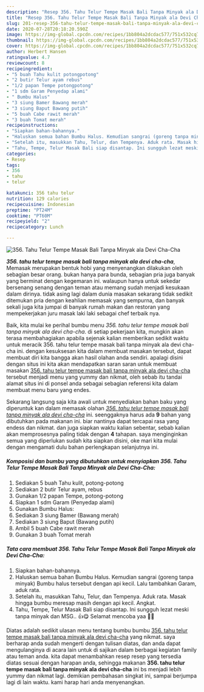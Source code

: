 ```yaml
---
description: "Resep 356. Tahu Telur Tempe Masak Bali Tanpa Minyak ala Devi Cha-Cha, Bisa Manjain Lidah"
title: "Resep 356. Tahu Telur Tempe Masak Bali Tanpa Minyak ala Devi Cha-Cha, Bisa Manjain Lidah"
slug: 201-resep-356-tahu-telur-tempe-masak-bali-tanpa-minyak-ala-devi-cha-cha-bisa-manjain-lidah
date: 2020-07-28T20:18:20.590Z
image: https://img-global.cpcdn.com/recipes/1bb804a2dcdac577/751x532cq70/356-tahu-telur-tempe-masak-bali-tanpa-minyak-ala-devi-cha-cha-foto-resep-utama.jpg
thumbnail: https://img-global.cpcdn.com/recipes/1bb804a2dcdac577/751x532cq70/356-tahu-telur-tempe-masak-bali-tanpa-minyak-ala-devi-cha-cha-foto-resep-utama.jpg
cover: https://img-global.cpcdn.com/recipes/1bb804a2dcdac577/751x532cq70/356-tahu-telur-tempe-masak-bali-tanpa-minyak-ala-devi-cha-cha-foto-resep-utama.jpg
author: Herbert Hansen
ratingvalue: 4.7
reviewcount: 8
recipeingredient:
- "5 buah Tahu kulit potongpotong"
- "2 butir Telur ayam rebus"
- "1/2 papan Tempe potongpotong"
- "1 sdm Garam Penyedap alami"
- " Bumbu Halus"
- "3 siung Bamer Bawang merah"
- "3 siung Baput Bawang putih"
- "5 buah Cabe rawit merah"
- "3 buah Tomat merah"
recipeinstructions:
- "Siapkan bahan-bahannya."
- "Haluskan semua bahan Bumbu Halus. Kemudian sangrai (goreng tanpa minyak) Bumbu halus tersebut dengan api kecil. Lalu tambahkan Garam, aduk rata."
- "Setelah itu, masukkan Tahu, Telur, dan Tempenya. Aduk rata. Masak hingga bumbu meresap masih dengan api kecil. Angkat."
- "Tahu, Tempe, Telur Masak Bali siap disantap. Ini sungguh lezat meski tanpa minyak dan MSG.. 👍😋 Selamat mencoba yaa 🙏😊"
categories:
- Resep
tags:
- 356
- tahu
- telur

katakunci: 356 tahu telur 
nutrition: 129 calories
recipecuisine: Indonesian
preptime: "PT24M"
cooktime: "PT60M"
recipeyield: "2"
recipecategory: Lunch

---
```



![356. Tahu Telur Tempe Masak Bali Tanpa Minyak ala Devi Cha-Cha](https://img-global.cpcdn.com/recipes/1bb804a2dcdac577/751x532cq70/356-tahu-telur-tempe-masak-bali-tanpa-minyak-ala-devi-cha-cha-foto-resep-utama.jpg)

<b><i>356. tahu telur tempe masak bali tanpa minyak ala devi cha-cha</i></b>, Memasak merupakan bentuk hobi yang menyenangkan dilakukan oleh sebagian besar orang. bukan hanya para bunda, sebagian pria juga banyak yang berminat dengan kegemaran ini. walaupun hanya untuk sekedar bersenang senang dengan teman atau memang sudah menjadi kesukaan dalam dirinya. tidak asing lagi dalam dunia masakan sekarang tidak sedikit ditemukan pria dengan keahlian memasak yang sempurna, dan banyak sekali juga kita jumpai di banyak rumah makan dan restoran yang mempekerjakan juru masak laki laki sebagai chef terbaik nya.



Baik, kita mulai ke perihal bumbu menu <i>356. tahu telur tempe masak bali tanpa minyak ala devi cha-cha</i>. di setiap pekerjaan kita, mungkin akan terasa membahagiakan apabila sejenak kalian memberikan sedikit waktu untuk meracik 356. tahu telur tempe masak bali tanpa minyak ala devi cha-cha ini. dengan kesuksesan kita dalam membuat masakan tersebut, dapat membuat diri kita bangga akan hasil olahan anda sendiri. apalagi disini dengan situs ini kita akan mendapatkan saran saran untuk membuat masakan <u>356. tahu telur tempe masak bali tanpa minyak ala devi cha-cha</u> tersebut menjadi menu yang yummy dan nikmat, oleh sebab itu tandai alamat situs ini di ponsel anda sebagai sebagian referensi kita dalam membuat menu baru yang endes.


Sekarang langsung saja kita awali untuk menyediakan bahan baku yang diperuntuk kan dalam memasak olahan <u><i>356. tahu telur tempe masak bali tanpa minyak ala devi cha-cha</i></u> ini. seenggaknya harus ada <b>9</b> bahan yang dibutuhkan pada makanan ini. biar nantinya dapat tercapai rasa yang endess dan nikmat. dan juga siapkan waktu kalian sebentar, sebab kalian akan memprosesnya paling tidak dengan <b>4</b> tahapan. saya menginginkan semua yang diperlukan sudah kita siapkan disini, oke mari kita mulai dengan mengamati dulu bahan perlengkapan selanjutnya ini.

<!--inarticleads1-->

##### Komposisi dan bumbu yang dibutuhkan untuk menyiapkan 356. Tahu Telur Tempe Masak Bali Tanpa Minyak ala Devi Cha-Cha:

1. Sediakan 5 buah Tahu kulit, potong-potong
1. Sediakan 2 butir Telur ayam, rebus
1. Gunakan 1/2 papan Tempe, potong-potong
1. Siapkan 1 sdm Garam (Penyedap alami)
1. Gunakan  Bumbu Halus:
1. Sediakan 3 siung Bamer (Bawang merah)
1. Sediakan 3 siung Baput (Bawang putih)
1. Ambil 5 buah Cabe rawit merah
1. Gunakan 3 buah Tomat merah




<!--inarticleads2-->

##### Tata cara membuat 356. Tahu Telur Tempe Masak Bali Tanpa Minyak ala Devi Cha-Cha:

1. Siapkan bahan-bahannya.
1. Haluskan semua bahan Bumbu Halus. Kemudian sangrai (goreng tanpa minyak) Bumbu halus tersebut dengan api kecil. Lalu tambahkan Garam, aduk rata.
1. Setelah itu, masukkan Tahu, Telur, dan Tempenya. Aduk rata. Masak hingga bumbu meresap masih dengan api kecil. Angkat.
1. Tahu, Tempe, Telur Masak Bali siap disantap. Ini sungguh lezat meski tanpa minyak dan MSG.. 👍😋 Selamat mencoba yaa 🙏😊




Diatas adalah sedikit ulasan menu tentang bumbu bumbu <u>356. tahu telur tempe masak bali tanpa minyak ala devi cha-cha</u> yang nikmat. saya berharap anda sudah mengerti dengan tulisan diatas, dan anda dapat mengulanginya di acara lain untuk di sajikan dalam berbagai kegiatan family atau teman anda. kita dapat menambahkan resep resep yang tersedia diatas sesuai dengan harapan anda, sehingga makanan <b>356. tahu telur tempe masak bali tanpa minyak ala devi cha-cha</b> ini bs menjadi lebih yummy dan nikmat lagi. demikian pembahasan singkat ini, sampai berjumpa lagi di lain waktu. kami harap hari anda menyenangkan.
